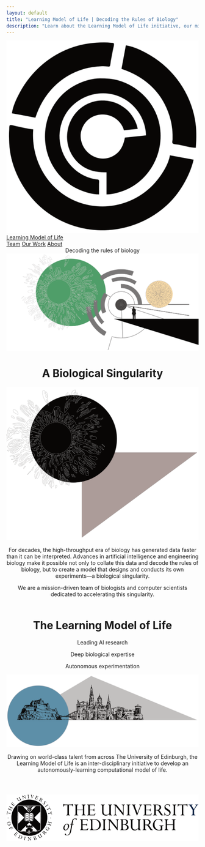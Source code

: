 ```yaml
---
layout: default
title: "Learning Model of Life | Decoding the Rules of Biology"
description: "Learn about the Learning Model of Life initiative, our mission to decode the rules of biology, and our interdisciplinary approach combining deep biological expertise with leading AI research."
---
```


<nav class="navbar">
  <a href="/" class="navbar-brand">
    <img src="/img/logo_black.png" alt="LML Logo" class="navbar-logo">
    Learning Model of Life
  </a>
  <div class="navbar-links">
    <a href="/team" class="nav-link">Team</a>
    <a href="/work" class="nav-link">Our Work</a>
    <a href="/about" class="nav-link">About</a>
  </div>
</nav>

<header class="hero" id="home">
  <div id="decoding-animation" class="decoding-animation">Decoding the rules of biology</div>
  <div class="index-image-container">
    <img src="/img/index_one.png" alt="Index One" class="index-image">
  </div>
  <h1 class="hero-title">A Biological Singularity</h1>
  <section class="content-section" id="singularity">
    <div class="content-container">
      <img src="/img/index_two.png" alt="Index Two" class="left-image">
      <div class="singularity">
        <p>For decades, the high-throughput era of biology has generated data faster than it can be interpreted. Advances in artificial intelligence and engineering biology make it possible not only to collate this data and decode the rules of biology, but to create a model that designs and conducts its own experiments—a biological singularity.</p>
      </div>
    </div>
    <div class="mission">
      <p>We are a mission-driven team of biologists and computer scientists dedicated to accelerating this singularity.</p>
    </div>
  </section>
</header>

<header class="hero hero--narrow-gap" id="model">
  <h1 class="hero-title">The Learning Model of Life</h1>
  <section class="content-section">
    <div class="content-container">
      <div class="strengths">
        <p>Leading AI research</p>
      </div>
      <div class="strengths-2">
        <p>Deep biological expertise</p>
      </div>
      <div class="strengths-3">
        <p>Autonomous experimentation</p>
      </div>
      <img src="/img/index_three.png" alt="Index Three" class="right-image">
      <div class="uoe">
        <p>Drawing on world-class talent from across The University of Edinburgh, the Learning Model of Life is an inter-disciplinary initiative to develop an autonomously-learning computational model of life.</p>
      </div>
    </div>
  </section>
</header>

<footer class="footer">
  <img src="/img/uoe_logo.png" alt="University of Edinburgh Logo" class="footer-logo">
</footer>
